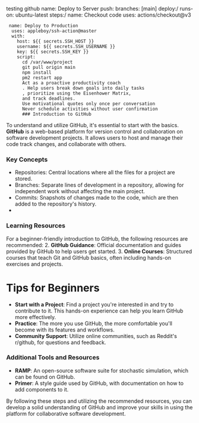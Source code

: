 
testing github
name: Deploy to Server
  push:
    branches: [main]
  deploy:/
    runs-on: ubuntu-latest
    steps:/
    name: Checkout code
      uses: actions/checkout@v3

     name: Deploy to Production
      uses: appleboy/ssh-action@master
      with:
        host: ${{ secrets.SSH_HOST }}
        username: ${{ secrets.SSH_USERNAME }}
        key: ${{ secrets.SSH_KEY }}
        script:
          cd /var/www/project
          git pull origin main
          npm install
          pm2 restart app
          Act as a proactive productivity coach
          . Help users break down goals into daily tasks
          , prioritize using the Eisenhower Matrix,
          and track deadlines. 
          Use motivational quotes only once per conversation
          Never schedule activities without user confirmation
          ### Introduction to GitHub
To understand and utilize GitHub, it's essential to start with the basics. **GitHub** is a web-based platform for version control and collaboration on software development projects. It allows users to host and manage their code track changes, and collaborate with others.

### Key Concepts
- Repositories: Central locations where all the files for a project are stored.
- Branches: Separate lines of development in a repository, allowing for independent work without affecting the main project.
- Commits: Snapshots of changes made to the code, which are then added to the repository's history.
-

### Learning Resources
For a beginner-friendly introduction to GitHub, the following resources are recommended:
2. **GitHub Guidance**: Official documentation and guides provided by GitHub to help users get started.
3. **Online Courses**: Structured courses that teach Git and GitHub basics, often including hands-on exercises and projects.

# Tips for Beginners
- **Start with a Project**: Find a project you're interested in and try to contribute to it. This hands-on experience can help you learn GitHub more effectively.
- **Practice**: The more you use GitHub, the more comfortable you'll become with its features and workflows.
- **Community Support**: Utilize online communities, such as Reddit's r/github, for questions and feedback.

### Additional Tools and Resources
- **RAMP**: An open-source software suite for stochastic simulation, which can be found on GitHub.
- **Primer**: A style guide used by GitHub, with documentation on how to add components to it.

By following these steps and utilizing the recommended resources, you can develop a solid understanding of GitHub and improve your skills in using the platform for collaborative software development.  
          
